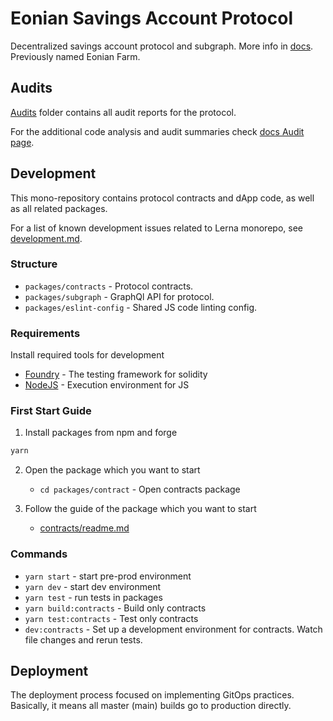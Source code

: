 # Eonian Savings Account Protocol

Decentralized savings account protocol and subgraph. More info in [docs](docs.eonian.finance).
Previously named Eonian Farm.

## Audits

[Audits](./audits/) folder contains all audit reports for the protocol.

For the additional code analysis and audit summaries check [docs Audit page](https://docs.eonian.finance/security/protocol-audits).

## Development

This mono-repository contains protocol contracts and dApp code, as well as all related packages.

For a list of known development issues related to Lerna monorepo, see [development.md](https://github.com/eonian-core/farm/tree/main/development.md).

### Structure

* `packages/contracts` - Protocol contracts.
* `packages/subgraph` - GraphQl API for protocol.
* `packages/eslint-config` - Shared JS code linting config.

### Requirements

Install required tools for development

* [Foundry](https://book.getfoundry.sh/getting-started/installation.html) - The testing framework for solidity
* [NodeJS](https://nodejs.org/) - Execution environment for JS

### First Start Guide

1) Install packages from npm and forge

```bash
yarn
```

2) Open the package which you want to start
    * `cd packages/contract` - Open contracts package

3) Follow the guide of the package which you want to start
    * [contracts/readme.md](https://github.com/eonian-core/farm/tree/main/packages/contracts#readme)

### Commands

* `yarn start` - start pre-prod environment
* `yarn dev` - start dev environment
* `yarn test` - run tests in packages
* `yarn build:contracts` - Build only contracts
* `yarn test:contracts` - Test only contracts
* `dev:contracts` - Set up a development environment for contracts. Watch file changes and rerun tests.

## Deployment

The deployment process focused on implementing GitOps practices. Basically, it means all master (main) builds go to production directly.
